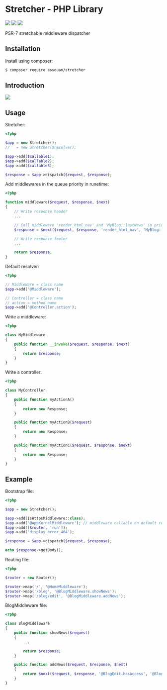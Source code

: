 # Stretcher - PHP Library

[![](https://img.shields.io/packagist/v/assouan/stretcher.svg)](https://packagist.org/packages/assouan/stretcher)
[![](https://img.shields.io/packagist/dt/assouan/stretcher.svg)](https://packagist.org/packages/assouan/stretcher)
[![](https://img.shields.io/packagist/l/assouan/stretcher.svg)](https://packagist.org/packages/assouan/stretcher)

PSR-7 stretchable middleware dispatcher

## Installation

Install using composer:

```bash
$ composer require assouan/stretcher
```

## Introduction

![](https://i.imgsafe.org/6459ebd.png)

## Usage

Stretcher:

```php
<?php

$app = new Stretcher();
//   = new Stretcher($resolver);

$app->add($callable1);
$app->add($callable2);
$app->add($callable3);

$response = $app->dispatch($request, $response);
```

Add middlewares in the queue priority in runetime:

```php
<?php

function middleware($request, $response, $next)
{
    // Write response header
    ...

    // Call middleware 'render_html_nav' and 'MyBlog::lastNews' in priority and continue next
    $response = $next($request, $response, 'render_html_nav', 'MyBlog::lastNews')

    // Write response footer
    ...

    return $response;
}
```

Default resolver:

```php
<?php

// Middleware = class name
$app->add('@Middleware');

// Controller = class name
// action = method name
$app->add('@Controller.action');
```

Write a middleware:

```php
<?php

class MyMiddleware
{
    public function __invoke($request, $response, $next)
    {
        return $response;
    }
}
```

Write a controller:

```php
<?php

class MyController
{
    public function myActionA()
    {
        return new Response;
    }

    public function myActionB($request)
    {
        return new Response;
    }

    public function myActionC($request, $response, $next)
    {
        return new Response;
    }
}
```

## Example

Bootstrap file:

```php
<?php

$app = new Stretcher();

$app->add(IsHttpsMiddleware::class);
$app->add('@AppKernelMiddleware'); // middleware callable on default resolver
$app->add([$router, 'run']);
$app->add('display_error_404');

$response = $app->dispatch($request, $response);

echo $response->getBody();
```

Routing file:

```php
<?php

$router = new Router();

$router->map('/', '@HomeMiddleware');
$router->map('/blog', '@BlogMiddleware.showNews');
$router->map('/blog/edit', '@BlogMiddleware.addNews');
```

BlogMiddleware file:

```php
<?php

class BlogMiddleware
{
    public function showNews($request)
    {
        ...

        return $response;
    }

    public function addNews($request, $response, $next)
    {
        return $next($request, $response, '@BlogEdit.hasAccess', '@BlogEdit.adminNav', '@BlogEdit.adminEditor');
    }
}
```
